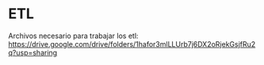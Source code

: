 # ETL
Archivos necesario para trabajar los etl:
https://drive.google.com/drive/folders/1hafor3mlLLUrb7j6DX2oRjekGsjfRu2q?usp=sharing

